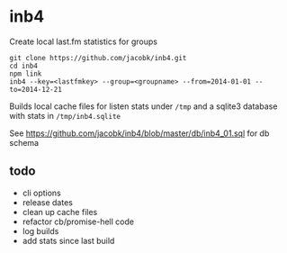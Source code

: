 inb4
====

Create local last.fm statistics for groups

```
git clone https://github.com/jacobk/inb4.git
cd inb4
npm link
inb4 --key=<lastfmkey> --group=<groupname> --from=2014-01-01 --to=2014-12-21
````

Builds local cache files for listen stats under `/tmp` and a sqlite3 database with stats in `/tmp/inb4.sqlite`

See https://github.com/jacobk/inb4/blob/master/db/inb4_01.sql for db schema

todo
----
- cli options
- release dates
- clean up cache files
- refactor cb/promise-hell code
- log builds
- add stats since last build
